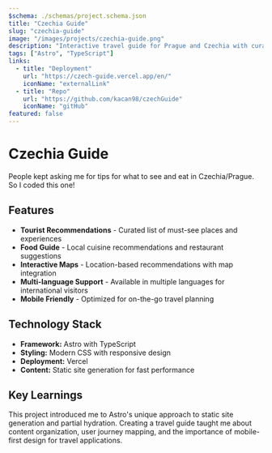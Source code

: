 ```yaml
---
$schema: ./schemas/project.schema.json
title: "Czechia Guide"
slug: "czechia-guide"
image: "/images/projects/czechia-guide.png"
description: "Interactive travel guide for Prague and Czechia with curated recommendations for tourists and food lovers."
tags: ["Astro", "TypeScript"]
links:
  - title: "Deployment"
    url: "https://czech-guide.vercel.app/en/"
    iconName: "externalLink"
  - title: "Repo"
    url: "https://github.com/kacan98/czechGuide"
    iconName: "gitHub"
featured: false
---
```


# Czechia Guide

People kept asking me for tips for what to see and eat in Czechia/Prague. So I coded this one!

## Features

- **Tourist Recommendations** - Curated list of must-see places and experiences
- **Food Guide** - Local cuisine recommendations and restaurant suggestions
- **Interactive Maps** - Location-based recommendations with map integration
- **Multi-language Support** - Available in multiple languages for international visitors
- **Mobile Friendly** - Optimized for on-the-go travel planning

## Technology Stack

- **Framework:** Astro with TypeScript
- **Styling:** Modern CSS with responsive design
- **Deployment:** Vercel
- **Content:** Static site generation for fast performance

## Key Learnings

This project introduced me to Astro's unique approach to static site generation and partial hydration. Creating a travel guide taught me about content organization, user journey mapping, and the importance of mobile-first design for travel applications.